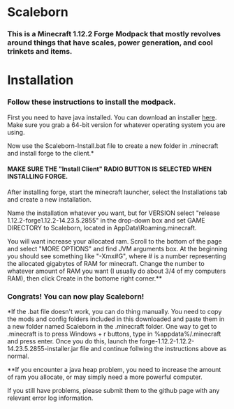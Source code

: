 # Scaleborn
### This is a Minecraft 1.12.2 Forge Modpack that mostly revolves around things that have scales, power generation, and cool trinkets and items.
# Installation
### Follow these instructions to install the modpack.

First you need to have java installed. You can download an installer [here](https://www.java.com/en/download/manual.jsp). Make sure you grab a 64-bit version for whatever operating system you are using.

Now use the Scaleborn-Install.bat file to create a new folder in .minecraft and install forge to the client.*
#### MAKE SURE THE "Install Client" RADIO BUTTON IS SELECTED WHEN INSTALLING FORGE.

After installing forge, start the minecraft launcher, select the Installations tab and create a new installation.

Name the installation whatever you want, but for VERSION select "release 1.12.2-forge1.12.2-14.23.5.2855" in the drop-down box and set GAME DIRECTORY to Scaleborn, located in AppData\Roaming\.minecraft.

You will want increase your allocated ram. Scroll to the bottom of the page and select "MORE OPTIONS" and find JVM arguments box. At the beginning you should see something like "-Xmx#G", where # is a number representing the allocated gigabytes of RAM for minecraft. Change the number to whatever amount of RAM you want (I usually do about 3/4 of my computers RAM), then click Create in the bottome right corner.**

### Congrats! You can now play Scaleborn!


*If the .bat file doesn't work, you can do thing manually. You need to copy the mods and config folders included in this downloaded and paste them in a new folder named Scaleborn in the .minecraft folder. One way to get to .minecraft is to press Windows + r buttons, type in %appdata%/.minecraft and press enter. Once you do this, launch the forge-1.12.2-1.12.2-14.23.5.2855-installer.jar file and continue follwing the instructions above as normal.

**If you encounter a java heap problem, you need to increase the amount of ram you allocate, or may simply need a more powerful computer.

If you still have problems, please submit them to the github page with any relevant
error log information.
